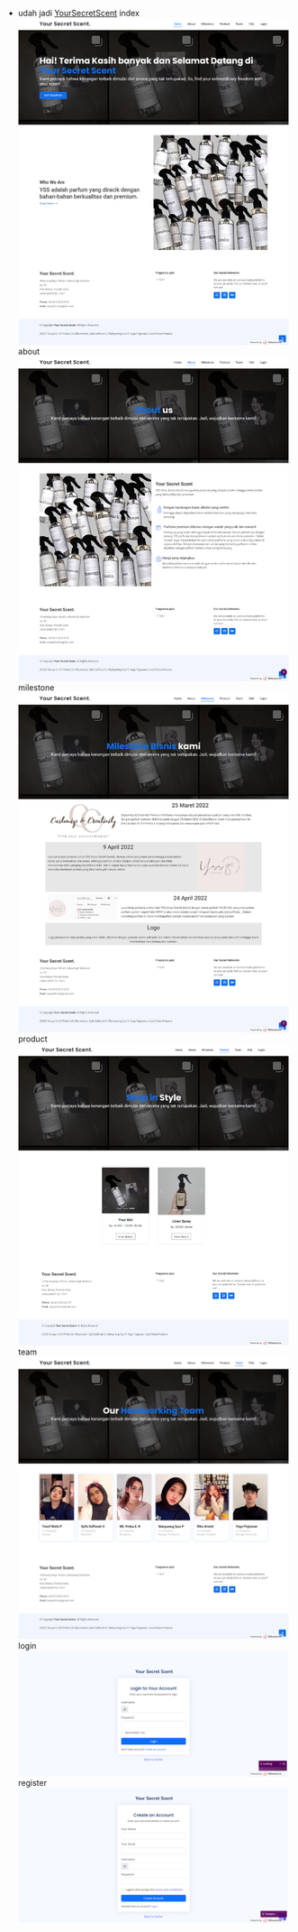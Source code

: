 - udah jadi
[YourSecretScent](https://yoursecretscent.000webhostapp.com/)
index
![Alt text](/media/landing.png "Optional title")
about
![Alt text](/media/about.png "Optional title")
milestone
![Alt text](/media/Milestone.png "Optional title")
product
![Alt text](/media/Products.png "Optional title")
team
![Alt text](/media/team.png "Optional title")
login
![Alt text](/media/login.png "Optional title")
register
![Alt text](/media/regist.png "Optional title")